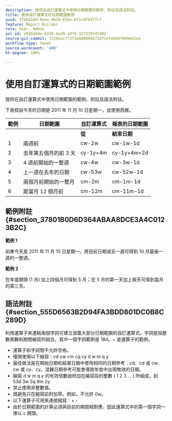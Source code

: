 ```yaml
---
description: 提供在自訂運算式中使用日期範圍的範例、附註及語法附註。
title: 使用自訂運算式的日期範圍範例
uuid: 3f46816d-9eee-4b2d-83be-bf1c9fb97fcf
feature: Report Builder
role: User, Admin
exl-id: d936dd4e-d330-4ed9-a979-3273397d7d92
source-git-commit: 7226b4c77371b486006671d72efa9e0f0d9eb1ea
workflow-type: tm+mt
source-wordcount: '400'
ht-degree: 100%

---
```


# 使用自訂運算式的日期範圍範例

提供在自訂運算式中使用日期範圍的範例、附註及語法附註。

下表假設今天的日期是 2011 年 11 月 10 日星期一，並使用西曆。

| 範例 | 日期範圍 | 自訂運算式 | 報表的日期範圍 |
|---|---|---|---|
|  |  | **從** | **結束日期** |  |
| 1 | 兩週前 | cw-2w | cw-1w-1d | 10 月 26 日到 11 月 1 日 |
| 2 | 去年第五個月的前 3 天 | cy-1y+4m | cy-1y+4m+2d | 2010 年 5 月 1 日到 5 月 3 日 |
| 3 | 4 週前開始的一整週 | cw-4w | cw-3w-1d | 10 月 12 日到 10 月 18 日 |
| 4 | 上一週在去年的日期 | cw-53w | cw-52w-1d | 2010 年 11 月到 11 月 9 日 |
| 5 | 兩個月前開始的一整月 | cm-2m | cm-1m-1d | 9 月 1 日到 9 月 30 日 |
| 6 | 距當月 12 個月前 | cm-12m | cm-11m-1d | 2010 年 11 月 1 日到 11月 30 日 |

## 範例附註 {#section_37801B0D6D364ABAA8DCE3A4C0123B2C}

**範例 1**

如果今天是 2011 年 11 月 10 日星期一，將目前日期減去一週可得到 10 月最後一週的一整週。

**範例 2**

在年度開頭 (1 月) 加上四個月可得到 5 月；在 5 月的第一天加上兩天可得到當月的第三天。

## 語法附註 {#section_555D6563B2D94FA3BDD801DC0B8C289D}

利用運算子來連結兩個字詞可建立涵蓋大部分日期範圍的自訂運算式。字詞是指整數乘數和期間縮寫的組合。其中一個字詞範例是 18d。+ 是運算子的範例。

* 運算子和字詞間不允許空格。
* 僅限使用以下縮寫：cd cw cm cq cy d w m q y
* 最佳做法是在開始日期和結束日期中使用相同的日期參考：cd、cd 或 cw、cw 或 cy、cy。混雜日期參考可能會導致年度中出現無效的日期。
* 縮寫 d w m q y 的有效倍數由附加在縮寫前的整數 ( 1 2 3 ... ) 所組成，如 53d 3w 5q 9m 2y
* 禁止使用非整數值。
* 請避免只在縮寫前附加零。例如，不允許 0w。
* 以下運算子可用來連接縮寫：+ -
* 由於日期範圍的計算必須與目前的期間相對應，因此運算式中的第一個字詞一律以 c 開頭。
